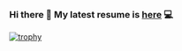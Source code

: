 ### Hi there 👋 My latest resume is [here](VladimirCirkovicResume.pdf) 💻

[![trophy](https://github-profile-trophy.vercel.app/?username=wladimir&theme=onedark)](https://github.com/ryo-ma/github-profile-trophy)